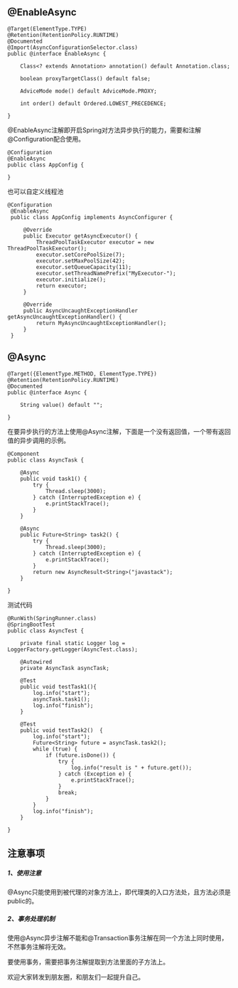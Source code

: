 ## @EnableAsync

```
@Target(ElementType.TYPE)
@Retention(RetentionPolicy.RUNTIME)
@Documented
@Import(AsyncConfigurationSelector.class)
public @interface EnableAsync {

	Class<? extends Annotation> annotation() default Annotation.class;

	boolean proxyTargetClass() default false;

	AdviceMode mode() default AdviceMode.PROXY;

	int order() default Ordered.LOWEST_PRECEDENCE;

}
```

@EnableAsync注解即开启Spring对方法异步执行的能力，需要和注解@Configuration配合使用。


```
@Configuration
@EnableAsync
public class AppConfig {

}
```

也可以自定义线程池


```
@Configuration
 @EnableAsync
 public class AppConfig implements AsyncConfigurer {

     @Override
     public Executor getAsyncExecutor() {
         ThreadPoolTaskExecutor executor = new ThreadPoolTaskExecutor();
         executor.setCorePoolSize(7);
         executor.setMaxPoolSize(42);
         executor.setQueueCapacity(11);
         executor.setThreadNamePrefix("MyExecutor-");
         executor.initialize();
         return executor;
     }

     @Override
     public AsyncUncaughtExceptionHandler getAsyncUncaughtExceptionHandler() {
         return MyAsyncUncaughtExceptionHandler();
     }
 }
```


## @Async


```
@Target({ElementType.METHOD, ElementType.TYPE})
@Retention(RetentionPolicy.RUNTIME)
@Documented
public @interface Async {

	String value() default "";

}
```

在要异步执行的方法上使用@Async注解，下面是一个没有返回值，一个带有返回值的异步调用的示例。


```
@Component
public class AsyncTask {

	@Async
	public void task1() {
		try {
			Thread.sleep(3000);
		} catch (InterruptedException e) {
			e.printStackTrace();
		}
	}
	
	@Async
	public Future<String> task2() {
		try {
			Thread.sleep(3000);
		} catch (InterruptedException e) {
			e.printStackTrace();
		}
		return new AsyncResult<String>("javastack");  
	}

}
```


测试代码

```
@RunWith(SpringRunner.class)
@SpringBootTest
public class AsyncTest {

	private final static Logger log = LoggerFactory.getLogger(AsyncTest.class);

	@Autowired
	private AsyncTask asyncTask;

	@Test
	public void testTask1(){
		log.info("start");
		asyncTask.task1();
		log.info("finish");
	}

	@Test
	public void testTask2()  {
		log.info("start");
		Future<String> future = asyncTask.task2();
		while (true) {
			if (future.isDone()) {
				try {
					log.info("result is " + future.get());
				} catch (Exception e) {
					e.printStackTrace();
				} 
				break;
			}
		}
		log.info("finish");
	}

}
```

## 注意事项

##### 1、使用注意

@Async只能使用到被代理的对象方法上，即代理类的入口方法处，且方法必须是public的。

##### 2、事务处理机制

使用@Async异步注解不能和@Transaction事务注解在同一个方法上同时使用，不然事务注解将无效。

要使用事务，需要把事务注解提取到方法里面的子方法上。

欢迎大家转发到朋友圈，和朋友们一起提升自己。
